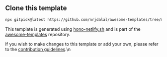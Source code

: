 ## Clone this template

```bash
npx gitpick@latest https://github.com/nrjdalal/awesome-templates/tree/main/hono-apps/hono-netlify
```

This template is generated using [hono-netlify.sh](https://github.com/nrjdalal/awesome-templates/blob/main/.github/.scripts/hono-netlify.sh) and is part of the [awesome-templates](https://github.com/nrjdalal/awesome-templates) repository.

If you wish to make changes to this template or add your own, please refer to the [contribution guidelines](https://github.com/nrjdalal/awesome-templates?tab=readme-ov-file#contributing).\n

